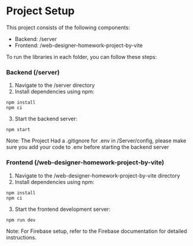 
# Project Setup

This project consists of the following components:
- Backend: /server
- Frontend: /web-designer-homework-project-by-vite

To run the libraries in each folder, you can follow these steps:

### Backend (/server)
1. Navigate to the /server directory
2. Install dependencies using npm:
```
npm install
npm ci
```
3. Start the backend server:
```
npm start
```
Note: The Project Had a .gitignore for .env in /Server/config, please make sure you add your code to .env before starting the backend server

### Frontend (/web-designer-homework-project-by-vite)
1. Navigate to the /web-designer-homework-project-by-vite directory
2. Install dependencies using npm:
```
npm install
npm ci
```
3. Start the frontend development server:
```
npm run dev
```
Note: For Firebase setup, refer to the Firebase documentation for detailed instructions.